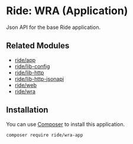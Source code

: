 # Ride: WRA (Application)

Json API for the base Ride application.

## Related Modules

- [ride/app](https://github.com/all-ride/ride-app)
- [ride/lib-config](https://github.com/all-ride/ride-lib-config)
- [ride/lib-http](https://github.com/all-ride/ride-lib-http)
- [ride/lib-http-jsonapi](https://github.com/all-ride/ride-lib-http-jsonapi)
- [ride/web](https://github.com/all-ride/ride-web)
- [ride/wra](https://github.com/all-ride/ride-wra)

## Installation

You can use [Composer](http://getcomposer.org) to install this application.

```
composer require ride/wra-app
```
